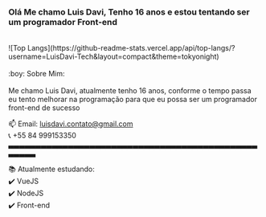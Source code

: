 ### Olá Me chamo Luis Davi, Tenho 16 anos e estou tentando ser um programador Front-end
<br>
![Top Langs](https://github-readme-stats.vercel.app/api/top-langs/?username=LuisDavi-Tech&layout=compact&theme=tokyonight)
<br>
<br>
:boy: Sobre Mim:<br>
<br>
Me chamo Luis Davi, atualmente tenho 16 anos, conforme o tempo passa<br>
eu tento melhorar na programação para que eu possa ser um programador<br>
front-end de sucesso<br>

:mailbox: Email: luisdavi.contato@gmail.com
<br>
:telephone_receiver: +55 84 999153350
<br>
▃▃▃▃▃▃▃▃▃▃▃▃▃▃▃▃▃▃▃▃▃▃▃▃▃▃▃▃▃▃▃▃▃▃▃▃▃▃▃▃▃▃▃▃▃▃▃▃▃▃▃

:books: Atualmente estudando:
<br>
  :heavy_check_mark: VueJS
<br>
  :heavy_check_mark: NodeJS
<br>
  :heavy_check_mark: Front-end
